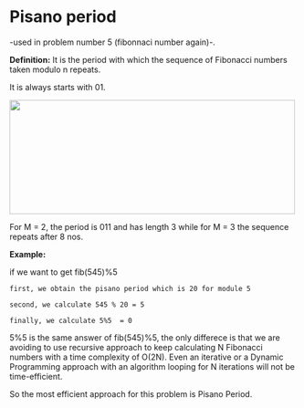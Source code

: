 # Pisano period 

-used in problem number 5 (fibonnaci number again)-.

**Definition:** It is the period with which the sequence of Fibonacci numbers taken modulo n repeats.

It is always starts with 01.

<img src="https://user-images.githubusercontent.com/66208099/145990641-8c511dc1-8879-4381-9c70-d7b1a63ed81d.png" width="500" height="200">

For M = 2, the period is 011 and has length 3 while for M = 3 the sequence repeats after 8 nos.

**Example:**

if we want to get fib(545)%5

    first, we obtain the pisano period which is 20 for module 5
    
    second, we calculate 545 % 20 = 5
    
    finally, we calculate 5%5  = 0
    
    
5%5 is the same answer of fib(545)%5, the only differece is that we are avoiding to use recursive approach to keep calculating N Fibonacci numbers with a time complexity of O(2N). Even an iterative or a Dynamic Programming approach with an algorithm looping for N iterations will not be time-efficient.

So the most efficient approach for this problem is Pisano Period.
